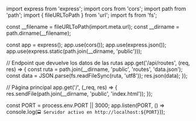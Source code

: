 import express from 'express';
import cors from 'cors';
import path from 'path';
import { fileURLToPath } from 'url';
import fs from 'fs';

const __filename = fileURLToPath(import.meta.url);
const __dirname = path.dirname(__filename);

const app = express();
app.use(cors());
app.use(express.json());
app.use(express.static(path.join(__dirname, 'public')));

// Endpoint que devuelve los datos de las rutas
app.get('/api/routes', (req, res) => {
  const ruta = path.join(__dirname, 'public', 'routes', 'data.json');
  const data = JSON.parse(fs.readFileSync(ruta, 'utf8'));
  res.json(data);
});

// Página principal
app.get('/', (_req, res) => {
  res.sendFile(path.join(__dirname, 'public', 'index.html'));
});

const PORT = process.env.PORT || 3000;
app.listen(PORT, () => console.log(`🚍 Servidor activo en http://localhost:${PORT}`));
